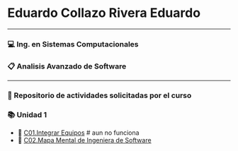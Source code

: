 #  Eduardo Collazo Rivera Eduardo 
___
###   :computer: Ing. en Sistemas Computacionales
###  :clipboard: Analisis Avanzado de Software
___
###  :file_folder: Repositorio de actividades solicitadas por el curso 
###  :books: Unidad 1
* :pencil: [C01.Integrar Equipos](http://a.com) # aun no funciona
* :pencil: [C02.Mapa Mental de Ingeniera de Software](blog/C0.2_EduardoCollazo_Supreme_Coders_.md) 
